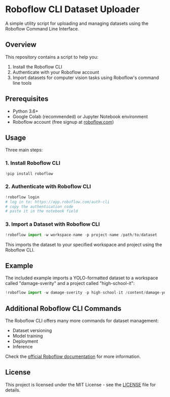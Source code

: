 # Roboflow CLI Dataset Uploader

A simple utility script for uploading and managing datasets using the Roboflow Command Line Interface.

## Overview

This repository contains a script to help you:
1. Install the Roboflow CLI
2. Authenticate with your Roboflow account
3. Import datasets for computer vision tasks using Roboflow's command line tools

## Prerequisites

- Python 3.6+
- Google Colab (recommended) or Jupyter Notebook environment
- Roboflow account (free signup at [roboflow.com](https://roboflow.com))

## Usage

Three main steps:

### 1. Install Roboflow CLI

```python
!pip install roboflow
```

### 2. Authenticate with Roboflow CLI

```python
!roboflow login
# log in to: https://app.roboflow.com/auth-cli
# copy the authentication code
# paste it in the notebook field
```

### 3. Import a Dataset with Roboflow CLI

```python
!roboflow import -w workspace-name -p project-name /path/to/dataset
```

This imports the dataset to your specified workspace and project using the Roboflow CLI.

## Example

The included example imports a YOLO-formatted dataset to a workspace called "damage-sverity" and a project called "high-school-it":

```python
!roboflow import -w damage-sverity -p high-school-it /content/damage-yolo-29-2-1-25-augmented
```

## Additional Roboflow CLI Commands

The Roboflow CLI offers many more commands for dataset management:
- Dataset versioning
- Model training
- Deployment
- Inference

Check the [official Roboflow documentation](https://docs.roboflow.com/cli) for more information.

## License

This project is licensed under the MIT License - see the [LICENSE](LICENSE) file for details.
